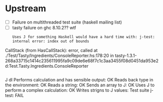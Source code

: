 # Upstream
- [ ] Failure on multithreaded test suite (haskell mailing list)
- [ ] tasty failure on ghc 8.10.2?? wtf
  ```
  Uses J for something Haskell would have a hard time with: j-test: internal error: index out of bounds
CallStack (from HasCallStack):
  error, called at ./Test/Tasty/Ingredients/ConsoleReporter.hs:178:20 in tasty-1.3.1-268a33715c1414c235611995fa9c09de6e68f7c1c3aa3455f08d0451da953e2d:Test.Tasty.Ingredients.ConsoleReporter
  ```
  ```
  J dl
    Performs calculation and has sensible output:             OK
    Reads back type in the environment:                       OK
    Reads a string:                                           OK
    Sends an array to J:                                      OK
    Uses J to perform a complex calculation:                  OK
    Writes strigns to J values:
  Test suite j-test: FAIL
  ```
